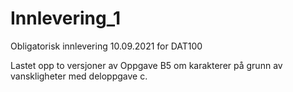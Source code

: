 # Innlevering_1
Obligatorisk innlevering 10.09.2021 for DAT100

Lastet opp to versjoner av Oppgave B5 om karakterer på grunn av vanskligheter med deloppgave c. 
